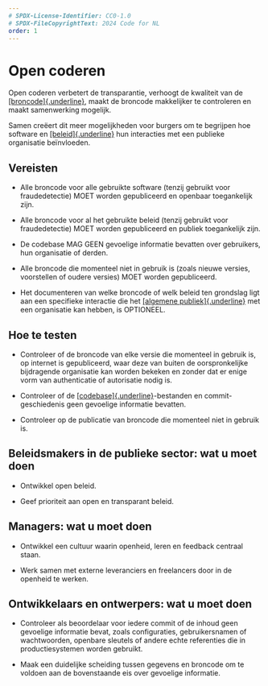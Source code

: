 ```yaml
---
# SPDX-License-Identifier: CC0-1.0
# SPDX-FileCopyrightText: 2024 Code for NL
order: 1
---
```


# Open coderen

Open coderen verbetert de transparantie, verhoogt de kwaliteit van de [[broncode]{.underline}][1], maakt de broncode makkelijker te controleren en maakt samenwerking mogelijk.

Samen creëert dit meer mogelijkheden voor burgers om te begrijpen hoe software en [[beleid]{.underline}][2] hun interacties met een publieke organisatie beïnvloeden.

## Vereisten

-   Alle broncode voor alle gebruikte software (tenzij gebruikt voor fraudedetectie) MOET worden gepubliceerd en openbaar toegankelijk zijn.

-   Alle broncode voor al het gebruikte beleid (tenzij gebruikt voor fraudedetectie) MOET worden gepubliceerd en publiek toegankelijk zijn.

-   De codebase MAG GEEN gevoelige informatie bevatten over gebruikers, hun organisatie of derden.

-   Alle broncode die momenteel niet in gebruik is (zoals nieuwe versies, voorstellen of oudere versies) MOET worden gepubliceerd.

-   Het documenteren van welke broncode of welk beleid ten grondslag ligt aan een specifieke interactie die het [[algemene publiek]{.underline}][3] met een organisatie kan hebben, is OPTIONEEL.

## Hoe te testen

-   Controleer of de broncode van elke versie die momenteel in gebruik is, op internet is gepubliceerd, waar deze van buiten de oorspronkelijke bijdragende organisatie kan worden bekeken en zonder dat er enige vorm van authenticatie of autorisatie nodig is.

-   Controleer of de [[codebase]{.underline}][4]-bestanden en commit-geschiedenis geen gevoelige informatie bevatten.

-   Controleer op de publicatie van broncode die momenteel niet in gebruik is.

## Beleidsmakers in de publieke sector: wat u moet doen

-   Ontwikkel open beleid.

-   Geef prioriteit aan open en transparant beleid.

## Managers: wat u moet doen

-   Ontwikkel een cultuur waarin openheid, leren en feedback centraal staan.

-   Werk samen met externe leveranciers en freelancers door in de openheid te werken.

## Ontwikkelaars en ontwerpers: wat u moet doen

-   Controleer als beoordelaar voor iedere commit of de inhoud geen gevoelige informatie bevat, zoals configuraties, gebruikersnamen of wachtwoorden, openbare sleutels of andere echte referenties die in productiesystemen worden gebruikt.

-   Maak een duidelijke scheiding tussen gegevens en broncode om te voldoen aan de bovenstaande eis over gevoelige informatie.

  [1]: https://standard.publiccode.net/glossary.html#source-code
  [2]: https://standard.publiccode.net/glossary.html#policy
  [3]: https://standard.publiccode.net/glossary.html#general-public
  [4]: https://standard.publiccode.net/glossary.html#codebase
